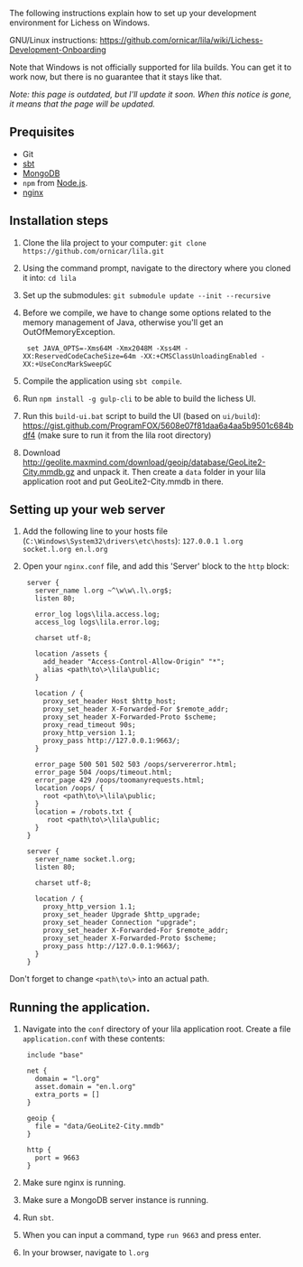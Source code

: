 The following instructions explain how to set up your development environment for Lichess on Windows.

GNU/Linux instructions: https://github.com/ornicar/lila/wiki/Lichess-Development-Onboarding

Note that Windows is not officially supported for lila builds. You can get it to work now, but there is no guarantee that it stays like that.

_Note: this page is outdated, but I'll update it soon. When this notice is gone, it means that the page will be updated._

## Prequisites
 - Git
 - [sbt](http://www.scala-sbt.org/0.13/docs/Installing-sbt-on-Windows.html)
 - [MongoDB](https://docs.mongodb.com/manual/tutorial/install-mongodb-on-windows/)
 - `npm` from [Node.js](https://nodejs.org/en/).
 - [nginx](http://nginx.org/en/docs/windows.html)

## Installation steps

1. Clone the lila project to your computer: `git clone https://github.com/ornicar/lila.git`
2. Using the command prompt, navigate to the directory where you cloned it into: `cd lila`
3. Set up the submodules: `git submodule update --init --recursive`
4. Before we compile, we have to change some options related to the memory management of Java, otherwise you'll get an OutOfMemoryException.

        set JAVA_OPTS=-Xms64M -Xmx2048M -Xss4M -XX:ReservedCodeCacheSize=64m -XX:+CMSClassUnloadingEnabled -XX:+UseConcMarkSweepGC
5. Compile the application using `sbt compile`.
6. Run `npm install -g gulp-cli` to be able to build the lichess UI.
7. Run this `build-ui.bat` script to build the UI (based on `ui/build`): https://gist.github.com/ProgramFOX/5608e07f81daa6a4aa5b9501c684bdf4 (make sure to run it from the lila root directory)
8. Download http://geolite.maxmind.com/download/geoip/database/GeoLite2-City.mmdb.gz and unpack it. Then create a `data` folder in your lila application root and put GeoLite2-City.mmdb in there.


## Setting up your web server

1. Add the following line to your hosts file (`C:\Windows\System32\drivers\etc\hosts`): `127.0.0.1 l.org socket.l.org en.l.org`
2. Open your `nginx.conf` file, and add this 'Server' block to the `http` block:

        server {
          server_name l.org ~^\w\w\.l\.org$;
          listen 80;
        
          error_log logs\lila.access.log;
          access_log logs\lila.error.log;
        
          charset utf-8;
        
          location /assets {
            add_header "Access-Control-Allow-Origin" "*";
            alias <path\to\>\lila\public;
          }
        
          location / {
            proxy_set_header Host $http_host;
            proxy_set_header X-Forwarded-For $remote_addr;
            proxy_set_header X-Forwarded-Proto $scheme;
            proxy_read_timeout 90s;
            proxy_http_version 1.1;
            proxy_pass http://127.0.0.1:9663/;
          }
        
          error_page 500 501 502 503 /oops/servererror.html;
          error_page 504 /oops/timeout.html;
          error_page 429 /oops/toomanyrequests.html;
          location /oops/ {
            root <path\to\>\lila\public;
          }
          location = /robots.txt {
             root <path\to\>\lila\public;
          }
        }
        
        server {
          server_name socket.l.org;
          listen 80;
        
          charset utf-8;
        
          location / {
            proxy_http_version 1.1;
            proxy_set_header Upgrade $http_upgrade;
            proxy_set_header Connection "upgrade";
            proxy_set_header X-Forwarded-For $remote_addr;
            proxy_set_header X-Forwarded-Proto $scheme;
            proxy_pass http://127.0.0.1:9663/;
          }
        }
Don't forget to change `<path\to\>` into an actual path.

## Running the application.

1. Navigate into the `conf` directory of your lila application root. Create a file `application.conf` with these contents:

        include "base"
         
        net {
          domain = "l.org"
          asset.domain = "en.l.org"
          extra_ports = []
        }
         
        geoip {
          file = "data/GeoLite2-City.mmdb"
        }
        
        http {
          port = 9663
        }
2. Make sure nginx is running.
3. Make sure a MongoDB server instance is running.
4. Run `sbt`.
5. When you can input a command, type `run 9663` and press enter.
6. In your browser, navigate to `l.org`
